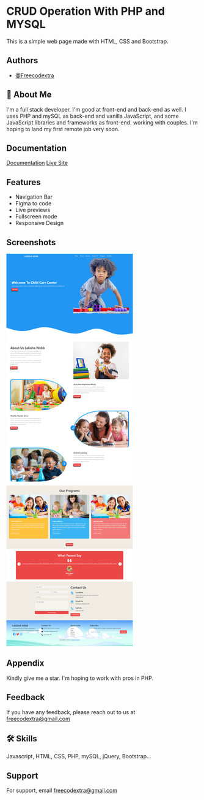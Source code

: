 
# CRUD Operation With PHP and MYSQL 
This is a simple web page made with HTML, CSS and Bootstrap.

## Authors

- [@Freecodextra](https://github.com/Freecodextra)


## 🚀 About Me
I'm a full stack developer. I'm good at front-end and back-end as well. I uses PHP and mySQL as back-end and vanilla JavaScript, and some JavaScript libraries and frameworks as front-end. working with couples. I'm hoping to land my first remote job very soon.
## Documentation

[Documentation](https://)
[Live Site](https://play-ground-landing-page.netlify.app/)


## Features

- Navigation Bar
- Figma to code
- Live previews
- Fullscreen mode
- Responsive Design 


## Screenshots

![App Screenshot](images/screenshot.png)


## Appendix
Kindly give me a star. I'm hoping to work with pros in PHP.


## Feedback

If you have any feedback, please reach out to us at freecodextra@gmail.com


## 🛠 Skills
Javascript, HTML, CSS, PHP, mySQL, jQuery, Bootstrap...


## Support

For support, email freecodextra@gmail.com

